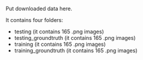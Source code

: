 Put downloaded data here.

It contains four folders:
- testing (it contains 165 .png  images)
- testing_groundtruth (it contains 165 .png  images)
- training (it contains 165 .png  images)
- training_groundtruth (it contains 165 .png  images)
